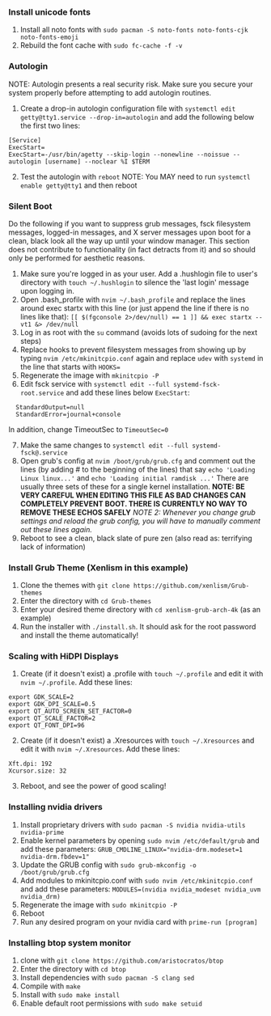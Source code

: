 ### Install unicode fonts
1. Install all noto fonts with `sudo pacman -S noto-fonts noto-fonts-cjk noto-fonts-emoji`
2. Rebuild the font cache with `sudo fc-cache -f -v`
### Autologin
NOTE: Autologin presents a real security risk. Make sure you secure your system properly before attempting to add autologin routines.
1. Create a drop-in autologin configuration file with `systemctl edit getty@tty1.service --drop-in=autologin` and add the following below the first two lines: 
```
[Service]
ExecStart=
ExecStart=-/usr/bin/agetty --skip-login --nonewline --noissue --autologin [username] --noclear %I $TERM
```
2. Test the autologin with `reboot`
NOTE: You MAY need to run `systemctl enable getty@tty1` and then reboot
### Silent Boot
Do the following if you want to suppress grub messages, fsck filesystem messages, logged-in messages, and X server messages upon boot for a clean, black look all the way up until your window manager. This section does not contribute to functionality (in fact detracts from it) and so should only be performed for aesthetic reasons.
1. Make sure you're logged in as your user. Add a .hushlogin file to user's directory with `touch ~/.hushlogin` to silence the 'last login' message upon logging in.
2. Open .bash_profile with `nvim ~/.bash_profile` and replace the lines around exec startx with this line (or just append the line if there is no lines like that):
   `[[ $(fgconsole 2>/dev/null) == 1 ]] && exec startx -- vt1 &> /dev/null`
3. Log in as root with the `su` command (avoids lots of sudoing for the next steps)
4. Replace hooks to prevent filesystem messages from showing up by typing `nvim /etc/mkinitcpio.conf` again and replace `udev` with `systemd` in the line that starts with `HOOKS=`
5. Regenerate the image with `mkinitcpio -P`
6. Edit fsck service with `systemctl edit --full systemd-fsck-root.service` and add these lines below `ExecStart`:
```
  StandardOutput=null
  StandardError=journal+console
```
In addition, change TimeoutSec to `TimeoutSec=0`

7. Make the same changes to `systemctl edit --full systemd-fsck@.service` 
8. Open grub's config at `nvim /boot/grub/grub.cfg` and comment out the lines (by adding # to the beginning of the lines) that say `echo 'Loading Linux linux...'` and `echo 'Loading initial ramdisk ...'` There are usually three sets of these for a single kernel installation.
     **NOTE: BE VERY CAREFUL WHEN EDITING THIS FILE AS BAD CHANGES CAN COMPLETELY PREVENT BOOT. THERE IS CURRENTLY NO WAY TO REMOVE THESE ECHOS SAFELY**
	 *NOTE 2: Whenever you change grub settings and reload the grub config, you will have to manually comment out these lines again.*
9. Reboot to see a clean, black slate of pure zen (also read as: terrifying lack of information)
### Install Grub Theme (Xenlism in this example)
1. Clone the themes with `git clone https://github.com/xenlism/Grub-themes`
2. Enter the directory with `cd Grub-themes`
3. Enter your desired theme directory with `cd xenlism-grub-arch-4k` (as an example)
4. Run the installer with `./install.sh`. It should ask for the root password and install the theme automatically!
### Scaling with HiDPI Displays
1. Create (if it doesn't exist) a .profile with `touch ~/.profile` and edit it with `nvim ~/.profile`. Add these lines:
```
export GDK_SCALE=2
export GDK_DPI_SCALE=0.5
export QT_AUTO_SCREEN_SET_FACTOR=0
export QT_SCALE_FACTOR=2
export QT_FONT_DPI=96
```
2. Create (if it doesn't exist) a .Xresources with `touch ~/.Xresources` and edit it with `nvim ~/.Xresources`. Add these lines:
```
Xft.dpi: 192
Xcursor.size: 32
```
3. Reboot, and see the power of good scaling!
### Installing nvidia drivers
1. Install proprietary drivers with `sudo pacman -S nvidia nvidia-utils nvidia-prime`
2. Enable kernel parameters by opening `sudo nvim /etc/default/grub` and add these parameters: `GRUB_CMDLINE_LINUX="nvidia-drm.modeset=1 nvidia-drm.fbdev=1"`
3. Update the GRUB config with `sudo grub-mkconfig -o /boot/grub/grub.cfg`
4. Add modules to mkinitcpio.conf with `sudo nvim /etc/mkinitcpio.conf` and add these parameters: `MODULES=(nvidia nvidia_modeset nvidia_uvm nvidia_drm)`
5. Regenerate the image with `sudo mkinitcpio -P`
6. Reboot
7. Run any desired program on your nvidia card with `prime-run [program]`
### Installing btop system monitor
1. clone with `git clone https://github.com/aristocratos/btop`
2. Enter the directory with `cd btop`
3. Install dependencies with `sudo pacman -S clang sed`
4. Compile with `make`
5. Install with `sudo make install`
6. Enable default root permissions with `sudo make setuid`
